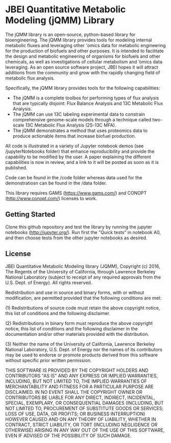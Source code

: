 # JBEI Quantitative Metabolic Modeling (jQMM) Library

The jQMM library is an open-source, python-based library for bioengineering. The jQMM library provides tools for modeling internal metabolic fluxes and leveraging other 'omics data for metabolic engineering for the production of biofuels and other purposes. It is intended to facilitate the design and metabolic engineering of organisms for biofuels and other chemicals, as well as investigations of cellular metabolism and ’omics data leveraging.  As an open source software project, JBEI hopes it will attract additions from the community and grow with the rapidly changing field of metabolic flux analysis.

Specifically, the jQMM library provides tools for the following capabilities:

* The jQMM is a complete toolbox for performing types of flux analysis that are typically disjoint: Flux Balance Analysis and 13C Metabolic Flux Analysis.
* The jQMM can use 13C labeling experimental data to constrain comprehensive genome-scale models through a technique called two-scale 13C Metabolic Flux Analysis (2S-13C MFA).
* The jQMM demonstrates a method that uses proteomics data to produce actionable items that increase biofuel production.

All code is illustrated in a variety of Jupyter notebook demos (see /jupyterNotebooks folder) that enhance reproducibility and provide the capability to be modified by the user. A paper explaining the different capabilities is now in review, and a link to it will be posted as soon as it is published.

Code can be found in the /code folder whereas data used for the demonstratiosn can be found in the /data folder.

This library requires GAMS (https://www.gams.com/) and CONOPT (http://www.conopt.com/) licenses to work.

## Getting Started

Clone this github repository and test the library by running the jupyter notebooks (http://jupyter.org/). Run first the "Quick tests" in notebook A0, and then choose tests from the other jupyter notebooks as desired.  

## License

JBEI Quantitative Metabolic Modeling library (JQMM),
Copyright (c) 2016, The Regents of the University of California,
through Lawrence Berkeley National Laboratory (subject to receipt of
any required approvals from the U.S. Dept. of Energy).  All rights
reserved.

Redistribution and use in source and binary forms, with or
without modification, are permitted provided that the following
conditions are met:

(1) Redistributions of source code must retain the above
copyright notice, this list of conditions and the following
disclaimer.

(2) Redistributions in binary form must reproduce the above
copyright notice, this list of conditions and the following
disclaimer in the documentation and/or other materials provided
with the distribution.

(3) Neither the name of the University of California, Lawrence
Berkeley National Laboratory, U.S. Dept. of Energy nor the names
of its contributors may be used to endorse or promote products
derived from this software without specific prior written
permission.

THIS SOFTWARE IS PROVIDED BY THE COPYRIGHT HOLDERS AND
CONTRIBUTORS "AS IS" AND ANY EXPRESS OR IMPLIED WARRANTIES,
INCLUDING, BUT NOT LIMITED TO, THE IMPLIED WARRANTIES OF
MERCHANTABILITY AND FITNESS FOR A PARTICULAR PURPOSE ARE
DISCLAIMED. IN NO EVENT SHALL THE COPYRIGHT OWNER OR CONTRIBUTORS
BE LIABLE FOR ANY DIRECT, INDIRECT, INCIDENTAL, SPECIAL,
EXEMPLARY, OR CONSEQUENTIAL DAMAGES (INCLUDING, BUT NOT LIMITED
TO, PROCUREMENT OF SUBSTITUTE GOODS OR SERVICES; LOSS OF USE,
DATA, OR PROFITS; OR BUSINESS INTERRUPTION) HOWEVER CAUSED AND ON
ANY THEORY OF LIABILITY, WHETHER IN CONTRACT, STRICT LIABILITY,
OR TORT (INCLUDING NEGLIGENCE OR OTHERWISE) ARISING IN ANY WAY
OUT OF THE USE OF THIS SOFTWARE, EVEN IF ADVISED OF THE
POSSIBILITY OF SUCH DAMAGE.
